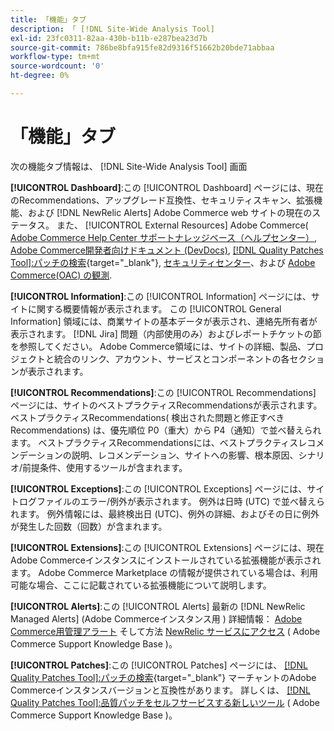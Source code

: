 ```yaml
---
title: 「機能」タブ
description: 「 [!DNL Site-Wide Analysis Tool]
exl-id: 23fc0311-82aa-430b-b11b-e287bea23d7b
source-git-commit: 786be8bfa915fe82d9316f51662b20bde71abbaa
workflow-type: tm+mt
source-wordcount: '0'
ht-degree: 0%

---
```


# 「機能」タブ

次の機能タブ情報は、 [!DNL Site-Wide Analysis Tool] 画面

**[!UICONTROL Dashboard]**:この [!UICONTROL Dashboard] ページには、現在のRecommendations、アップグレード互換性、セキュリティスキャン、拡張機能、および [!DNL NewRelic Alerts] Adobe Commerce web サイトの現在のステータス。 また、 [!UICONTROL External Resources] Adobe Commerce( [Adobe Commerce Help Center サポートナレッジベース（ヘルプセンター）](https://experienceleague.adobe.com/docs/commerce-knowledge-base/kb/overview.html), [Adobe Commerce開発者向けドキュメント (DevDocs)](https://developer.adobe.com/commerce/docs/), [[!DNL Quality Patches Tool]:パッチの検索](https://experienceleague.adobe.com/tools/commerce-quality-patches/index.html){target="_blank"}, [セキュリティセンター](https://helpx.adobe.com/security.html)、および [Adobe Commerce(OAC) の観測](https://experienceleague.adobe.com/docs/commerce-operations/tools/observation-for-adobe-commerce/intro.html).

**[!UICONTROL Information]**:この [!UICONTROL Information] ページには、サイトに関する概要情報が表示されます。
この [!UICONTROL General Information] 領域には、商業サイトの基本データが表示され、連絡先所有者が表示されます。 [!DNL Jira] 問題（内部使用のみ）およびレポートチケットの節を参照してください。
Adobe Commerce領域には、サイトの詳細、製品、プロジェクトと統合のリンク、アカウント、サービスとコンポーネントの各セクションが表示されます。

**[!UICONTROL Recommendations]**:この [!UICONTROL Recommendations] ページには、サイトのベストプラクティスRecommendationsが表示されます。 ベストプラクティスRecommendations( 検出された問題と修正すべきRecommendations) は、優先順位 P0（重大）から P4（通知）で並べ替えられます。
ベストプラクティスRecommendationsには、ベストプラクティスレコメンデーションの説明、レコメンデーション、サイトへの影響、根本原因、シナリオ/前提条件、使用するツールが含まれます。

**[!UICONTROL Exceptions]**:この [!UICONTROL Exceptions] ページには、サイトログファイルのエラー/例外が表示されます。 例外は日時 (UTC) で並べ替えられます。
例外情報には、最終検出日 (UTC)、例外の詳細、およびその日に例外が発生した回数（回数）が含まれます。

**[!UICONTROL Extensions]**:この [!UICONTROL Extensions] ページには、現在Adobe Commerceインスタンスにインストールされている拡張機能が表示されます。 Adobe Commerce Marketplace の情報が提供されている場合は、利用可能な場合、ここに記載されている拡張機能について説明します。

**[!UICONTROL Alerts]**:この [!UICONTROL Alerts] 最新の [!DNL NewRelic Managed Alerts] (Adobe Commerceインスタンス用 ) 詳細情報： [Adobe Commerce用管理アラート](https://experienceleague.adobe.com/docs/commerce-knowledge-base/kb/support-tools/managed-alerts/managed-alerts-for-magento-commerce.html) そして方法 [NewRelic サービスにアクセス](https://experienceleague.adobe.com/docs/commerce-knowledge-base/kb/faq/access-new-relic-services.html) ( Adobe Commerce Support Knowledge Base )。

**[!UICONTROL Patches]**:この [!UICONTROL Patches] ページには、 [[!DNL Quality Patches Tool]:パッチの検索](https://experienceleague.adobe.com/tools/commerce-quality-patches/index.html){target="_blank"} マーチャントのAdobe Commerceインスタンスバージョンと互換性があります。 詳しくは、 [[!DNL Quality Patches Tool]:品質パッチをセルフサービスする新しいツール](https://experienceleague.adobe.com/docs/commerce-knowledge-base/kb/announcements/commerce-announcements/magento-quality-patches-released-new-tool-to-self-serve-quality-patches.html) ( Adobe Commerce Support Knowledge Base )。
